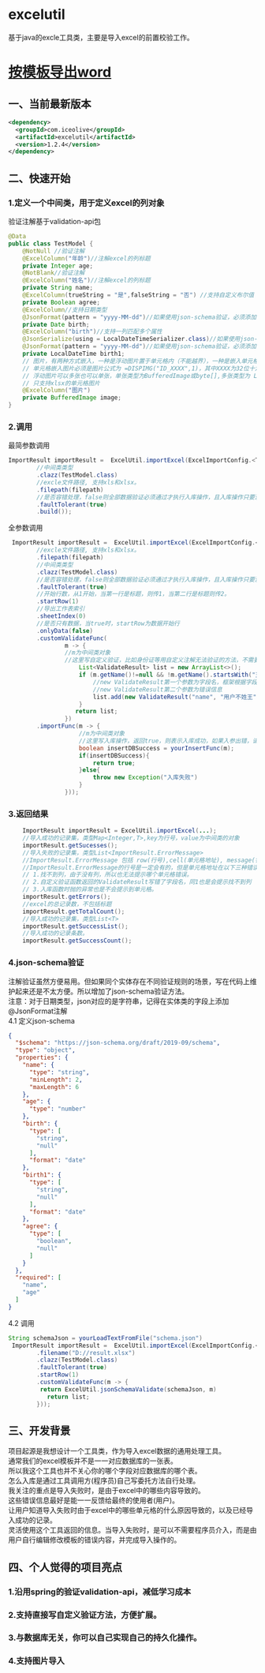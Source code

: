 # excelutil
基于java的excle工具类，主要是导入excel的前置校验工作。

# [按模板导出word](./doc/WordTemplateUtil.md)
## 一、当前最新版本
```xml
<dependency>
  <groupId>com.iceolive</groupId>
  <artifactId>excelutil</artifactId>
  <version>1.2.4</version>
</dependency>
```
## 二、快速开始
### 1.定义一个中间类，用于定义excel的列对象
验证注解基于validation-api包
```java
@Data
public class TestModel {
    @NotNull //验证注解
    @ExcelColumn("年龄")//注解excel的列标题
    private Integer age;
    @NotBlank//验证注解
    @ExcelColumn("姓名")//注解excel的列标题
    private String name; 
    @ExcelColumn(trueString = "是",falseString = "否") //支持自定义布尔值
    private Boolean agree;
    @ExcelColumn//支持日期类型
    @JsonFormat(pattern = "yyyy-MM-dd")//如果使用json-schema验证，必须添加
    private Date birth;  
    @ExcelColumn("birth")//支持一列匹配多个属性
    @JsonSerialize(using = LocalDateTimeSerializer.class)//如果使用json-schema验证，必须添加
    @JsonFormat(pattern = "yyyy-MM-dd")//如果使用json-schema验证，必须添加
    private LocalDateTime birth1;
    // 图片，有两种方式嵌入，一种是浮动图片置于单元格内（不能越界），一种是嵌入单元格    
    // 单元格嵌入图片必须是图片公式为 =DISPIMG("ID_XXXX",1)，其中XXXX为32位十六进制字符串，只能有一张，类型只能是BufferedImage或byte[]
    // 浮动图片可以多张也可以单张，单张类型为BufferedImage或byte[],多张类型为 List<BufferedImage> 或 List<byte[]>（不支持数组是因为）
    // 只支持xlsx的单元格图片    
    @ExcelColumn("图片")
    private BufferedImage image;
}

```
### 2.调用

最简参数调用
```java
ImportResult importResult =  ExcelUtil.importExcel(ExcelImportConfig.<TestModel>builder()
        //中间类类型
        .clazz(TestModel.class)
        //excle文件路径, 支持xls和xlsx。
        .filepath(filepath)
        //是否容错处理，false则全部数据验证必须通过才执行入库操作，且入库操作只要没返回true，则不继续执行。true则只会对验证成功的记录进行入库操作，入库操作失败不影响后面的入库。
        .faultTolerant(true)
        .build()); 
```
全参数调用
```java
 ImportResult importResult =  ExcelUtil.importExcel(ExcelImportConfig.<TestModel>builder()
        //excle文件路径, 支持xls和xlsx。
        .filepath(filepath)
        //中间类类型
        .clazz(TestModel.class)
        //是否容错处理，false则全部数据验证必须通过才执行入库操作，且入库操作只要没返回true，则不继续执行。true则只会对验证成功的记录进行入库操作，入库操作失败不影响后面的入库。
        .faultTolerant(true)
        //开始行数，从1开始，当第一行是标题，则传1，当第二行是标题则传2。
        .startRow(1)
        //导出工作表索引
        .sheetIndex(0)
        //是否只有数据，当true时，startRow为数据开始行
        .onlyData(false)
        .customValidateFunc(
                m -> {
                //m为中间类对象
                //这里写自定义验证，比如身份证等用自定义注解无法验证的方法，不需要的话，此参数传null，或返回null或空list
                    List<ValidateResult> list = new ArrayList<>();
                    if (m.getName()!=null && !m.getName().startsWith("王")) {
                        //new ValidateResult第一个参数为字段名，框架根据字段名定位单元格地址
                        //new ValidateResult第二个参数为错误信息
                        list.add(new ValidateResult("name", "用户不姓王"));
                    }
                   return list; 
                })
        .importFunc(m -> {
                    //m为中间类对象
                    //这里写入库操作，返回true，则表示入库成功，如果入参出错，请抛异常，框架会捕获异常，错误信息为异常的getMessage()
                    boolean insertDBSuccess = yourInsertFunc(m);
                    if(insertDBSuccess){
                        return true;
                    }else{
                        throw new Exception("入库失败")
                    } 
                }));
```
 
### 3.返回结果
```java
    ImportResult importResult = ExcelUtil.importExcel(...);
    //导入成功的记录集，类型Map<Integer,T>,key为行号，value为中间类的对象
    importResult.getSucesses();
    //导入失败的记录集，类型List<ImportResult.ErrorMessage>
    //ImportResult.ErrorMessage 包括 row(行号),cell(单元格地址), message(错误信息)三个属性
    //ImportResult.ErrorMessage的行号是一定会有的，但是单元格地址在以下三种错误里面不会有。
    // 1.找不到列，由于没有列，所以也无法提示哪个单元格错误。
    // 2.自定义验证函数返回的ValidateResult写错了字段名，同1也是会提示找不到列
    // 3.入库函数时抛的异常也是不会提示到单元格。
    importResult.getErrors();
    //excel的总记录数，不包括标题
    importResult.getTotalCount();
    //导入成功的记录集，类型List<T>
    importResult.getSuccessList();
    //导入成功的记录条数。
    importResult.getSuccessCount();

```
### 4.json-schema验证
注解验证虽然方便易用。但如果同个实体存在不同验证规则的场景，写在代码上维护起来还是不太方便。所以增加了json-schema验证方法。    
注意：对于日期类型，json对应的是字符串，记得在实体类的字段上添加@JsonFormat注解       
4.1 定义json-schema
```json
{
  "$schema": "https://json-schema.org/draft/2019-09/schema",
  "type": "object",
  "properties": {
    "name": {
      "type": "string",
      "minLength": 2,
      "maxLength": 6
    },
    "age": {
      "type": "number"
    },
    "birth": {
      "type": [
        "string",
        "null"
      ],
      "format": "date"
    },
    "birth1": {
      "type": [
        "string",
        "null"
      ],
      "format": "date"
    },
    "agree": {
      "type": [
        "boolean",
        "null"
      ]
    }
  },
  "required": [
    "name",
    "age"
  ]
}
```
4.2 调用
```java
String schemaJson = yourLoadTextFromFile("schema.json")
 ImportResult importResult =  ExcelUtil.importExcel(ExcelImportConfig.<TestModel>builder()
        .filename("D://result.xlsx")
        .clazz(TestModel.class)
        .faultTolerant(true)
        .startRow(1)
        .customValidateFunc(m -> {
         return ExcelUtil.jsonSchemaValidate(schemaJson, m)
           return list; 
        }));
```
## 三、开发背景
项目起源是我想设计一个工具类，作为导入excel数据的通用处理工具。    
通常我们的excel模板并不是一一对应数据库的一张表。    
所以我这个工具也并不关心你的哪个字段对应数据库的哪个表。    
怎么入库是通过工具调用方(程序员)自己写委托方法自行处理。    
我关注的重点是导入失败时，是由于excel中的哪些内容导致的。    
这些错误信息最好是能一一反馈给最终的使用者(用户)。    
让用户知道导入失败时由于excel中的哪些单元格的什么原因导致的，以及已经导入成功的记录。    
灵活使用这个工具返回的信息。当导入失败时，是可以不需要程序员介入，而是由用户自行编辑修改模板的错误内容，并完成导入操作的。 
## 四、个人觉得的项目亮点
### 1.沿用spring的验证validation-api，减低学习成本
### 2.支持直接写自定义验证方法，方便扩展。
### 3.与数据库无关，你可以自己实现自己的持久化操作。
### 4.支持图片导入
